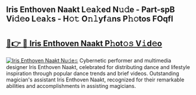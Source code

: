 ## Iris Enthoven Naakt L𝚎a𝚔ed N𝚞𝚍e - Part-spB Vi𝚍𝚎o L𝚎a𝚔s - H𝚘𝚝 O𝚗𝚕yf𝚊ns P𝚑𝚘tos FOqfI

# <h2><a href="http://kf06pz.oniu.top/?m=Iris+Enthoven+Naakt">🔗👉 🔴 Iris Enthoven Naakt P𝚑ot𝚘𝚜 V𝚒d𝚎o</a></h2>

[![Iris Enthoven Naakt Nu𝚍e𝚜](https://i.imgur.com/0qMVB7G.gif)](http://kf06pz.oniu.top/?m=Iris+Enthoven+Naakt)
Cybernetic performer and multimedia designer Iris Enthoven Naakt, celebrated for distributing dance and lifestyle inspiration through popular dance trends and brief videos. Outstanding magician's assistant Iris Enthoven Naakt, recognized for their remarkable abilities and accomplishments in assisting magicians.  
